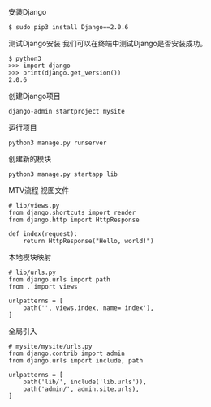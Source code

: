 安装Django
```
$ sudo pip3 install Django==2.0.6
```

测试Django安装
我们可以在终端中测试Django是否安装成功。
```
$ python3
>>> import django
>>> print(django.get_version())
2.0.6
```

创建Django项目
```
django-admin startproject mysite
```

运行项目
```
python3 manage.py runserver
```

创建新的模块
```
python3 manage.py startapp lib
```

MTV流程
视图文件
```
# lib/views.py
from django.shortcuts import render
from django.http import HttpResponse

def index(request):
    return HttpResponse("Hello, world!")
```
本地模块映射
```
# lib/urls.py
from django.urls import path
from . import views

urlpatterns = [
    path('', views.index, name='index'),
]
```

全局引入
```
# mysite/mysite/urls.py
from django.contrib import admin
from django.urls import include, path

urlpatterns = [
    path('lib/', include('lib.urls')),
    path('admin/', admin.site.urls),
]
```
